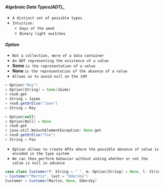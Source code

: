 #### _Algebraic Data Types(ADT)__
- `A distinct set of possible types`
- `Intuition:`
	- `Days of the week`
	- `Binary light switches`

#### _Option_
- `Not a collection, more of a data container`
- `An ADT representing the existence of a value`
- **Some** `is the representation of a value`
- **None** `is the representation of the absence of a value`
- `Allows us to avoid null on the JVM`

```scala
> Option("Roy")
> Option[String] = Some(Jaime)
> res0.get 
> String = Jaime
> res0.getOrElse("Jane")
> String = Roy

> Option(null)
> Option[Null] = None
> res0.get 
> java.util.NoSuchElementException: None.get
> res0.getOrElse("Foo")
> String = Foo
```
- `Option allows to create APIs where the possible absence of value is encoded in the type system`
- `We can then perform behavior without asking whether or not the value is null in advance`

```scala
case class Customer(f: String = " ", m: Option[String] = None, l: String = " ")
> Customer("Martin", last = "Odersky")
Customer = Customer(Martin, None, Odersky)
```
